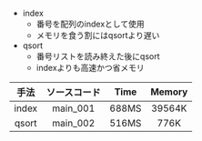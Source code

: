 * index
	* 番号を配列のindexとして使用
	* メモリを食う割にはqsortより遅い
* qsort
	* 番号リストを読み終えた後にqsort
	* indexよりも高速かつ省メモリ

| 手法 | ソースコード | Time | Memory |
|:---:|:---:|:---:|:---:|
|index|main_001|688MS|39564K|
|qsort|main_002|516MS|776K|

